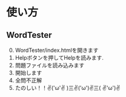 # 使い方 #


## WordTester

0. WordTester/index.htmlを開きます
1. Helpボタンを押してHelpを読みます.
2. 問題ファイルを読み込みます
3. 開始します
4. 全問不正解
5. たのしい！！✌('ω'✌ )三✌('ω')✌三( ✌'ω')✌
